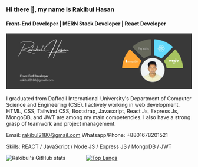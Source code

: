 ### Hi there 👋, my name is Rakibul Hasan
#### Front-End Developer | MERN Stack Developer | React Developer
![Front-End Developer | MERN Stack Developer | React Developer](https://github.com/rakibul-cse-diu/rakibul-cse-diu/blob/main/Rakibul%20Hasan.jpg)

I graduated from Daffodil International University's Department of Computer Science and Engineering (CSE). I actively working in web development. HTML, CSS, Tailwind CSS, Bootstrap, Javascript, React Js, Express Js, MongoDB, and JWT are among my main competencies. I also have a strong grasp of teamwork and project management.

Email: rakibul2180@gmail.com
Whatsapp/Phone: +8801678201521

Skills: REACT / JavaScript / Node JS / Express JS / MongoDB / JWT


![Rakibul's GitHub stats](https://github-readme-stats.vercel.app/api?username=rakibul-cse-diu&show_icons=true&theme=radical)&emsp;&emsp;&emsp;&emsp;[![Top Langs](https://github-readme-stats.vercel.app/api/top-langs/?username=rakibul-cse-diu&layout=compact)](https://github.com/rakibul-cse-diu/github-readme-stats)
